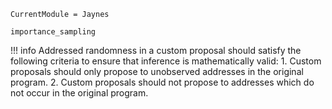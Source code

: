 ```@meta
CurrentModule = Jaynes
```

```@docs
importance_sampling
```

!!! info
    Addressed randomness in a custom proposal should satisfy the following criteria to ensure that inference is mathematically valid:
    1. Custom proposals should only propose to unobserved addresses in the original program.
    2. Custom proposals should not propose to addresses which do not occur in the original program.
